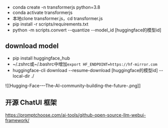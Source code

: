 - conda create -n transformerjs python=3.8
- conda activate transformerjs
- 本地clone transformer.js，cd transformer.js
- pip install -r scripts/requirements.txt
- python -m scripts.convert --quantize --model_id [huggingface的模型id]

## download model

- pip install huggingface_hub
- ~/.zshrc或~/.bashrc中增加`export HF_ENDPOINT=https://hf-mirror.com`
- huggingface-cli download --resume-download [huggingface的模型id] --local-dir ./

![[Hugging-Face-–-The-AI-community-building-the-future-.png]]

## 开源 ChatUI 框架

https://promptchoose.com/ai-tools/github-open-source-llm-webui-framework/
